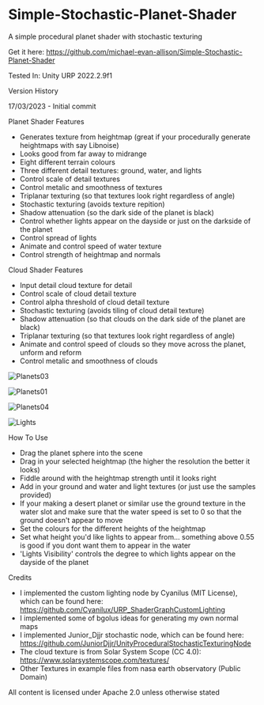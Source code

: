 # Simple-Stochastic-Planet-Shader
A simple procedural planet shader with stochastic texturing

Get it here: https://github.com/michael-evan-allison/Simple-Stochastic-Planet-Shader

Tested In: Unity URP 2022.2.9f1

Version History

17/03/2023 - Initial commit

Planet Shader Features
- Generates texture from heightmap (great if your procedurally generate heightmaps with say Libnoise)
- Looks good from far away to midrange
- Eight different terrain colours
- Three different detail textures: ground, water, and lights
- Control scale of detail textures
- Control metalic and smoothness of textures
- Triplanar texturing (so that textures look right regardless of angle)
- Stochastic texturing (avoids texture repition)
- Shadow attenuation (so the dark side of the planet is black)
- Control whether lights appear on the dayside or just on the darkside of the planet
- Control spread of lights
- Animate and control speed of water texture
- Control strength of heightmap and normals

Cloud Shader Features
- Input detail cloud texture for detail
- Control scale of cloud detail texture
- Control alpha threshold of cloud detail texture
- Stochastic texturing (avoids tiling of cloud detail texture)
- Shadow attenuation (so that clouds on the dark side of the planet are black)
- Triplanar texturing (so that textures look right regardless of angle)
- Animate and control speed of clouds so they move across the planet, unform and reform
- Control metalic and smoothness of clouds

![Planets03](https://user-images.githubusercontent.com/67586167/225753889-a4afaa87-05d3-4eda-85fc-a2560cb189b9.jpg)

![Planets01](https://user-images.githubusercontent.com/67586167/225753913-53899843-dff8-4a0c-82aa-bc997069b57b.jpg)

![Planets04](https://user-images.githubusercontent.com/67586167/225753926-1825333b-412c-415b-8354-2e5cd7fab181.jpg)

![Lights](https://user-images.githubusercontent.com/67586167/225758329-6f80cdd4-f1eb-40a4-a89d-a08c93ac803d.jpg)

How To Use
- Drag the planet sphere into the scene
- Drag in your selected heightmap (the higher the resolution the better it looks)
- Fiddle around with the heightmap strength until it looks right
- Add in your ground and water and light textures (or just use the samples provided)
- If your making a desert planet or similar use the ground texture in the water slot and make sure that the water speed is set to 0 so that the ground doesn't appear to move
- Set the colours for the different heights of the heightmap
- Set what height you'd like lights to appear from... something above 0.55 is good if you dont want them to appear in the water
- 'Lights Visibility' controls the degree to which lights appear on the dayside of the planet

Credits
- I implemented the custom lighting node by Cyanilus (MIT License), which can be found here: https://github.com/Cyanilux/URP_ShaderGraphCustomLighting
- I implemented some of bgolus ideas for generating my own normal maps
- I implemented Junior_Djjr stochastic node, which can be found here: https://github.com/JuniorDjjr/UnityProceduralStochasticTexturingNode
- The cloud texture is from Solar System Scope (CC 4.0): https://www.solarsystemscope.com/textures/
- Other Textures in example files from nasa earth observatory (Public Domain)

All content is licensed under Apache 2.0 unless otherwise stated
